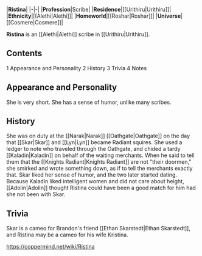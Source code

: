 |**Ristina**|
|-|-|
|**Profession**|Scribe|
|**Residence**|[[Urithiru\|Urithiru]]|
|**Ethnicity**|[[Alethi\|Alethi]]|
|**Homeworld**|[[Roshar\|Roshar]]|
|**Universe**|[[Cosmere\|Cosmere]]|

**Ristina** is an [[Alethi\|Alethi]] scribe in [[Urithiru\|Urithiru]].

## Contents

1 Appearance and Personality
2 History
3 Trivia
4 Notes


## Appearance and Personality
She is very short. She has a sense of humor, unlike many scribes.

## History
She was on duty at the [[Narak\|Narak]] [[Oathgate\|Oathgate]] on the day that [[Skar\|Skar]] and [[Lyn\|Lyn]] became Radiant squires. She used a ledger to note who traveled through the Oathgate, and chided a tardy [[Kaladin\|Kaladin]] on behalf of the waiting merchants. When he said to tell them that the [[Knights Radiant\|Knights Radiant]] are not "their doormen," she smirked and wrote something down, as if to tell the merchants exactly that.
Skar liked her sense of humor, and the two later started dating. Because Kaladin liked intelligent women and did not care about height, [[Adolin\|Adolin]] thought Ristina could have been a good match for him had she not been with Skar.

## Trivia
Skar is a cameo for Brandon's friend [[Ethan Skarstedt\|Ethan Skarstedt]], and Ristina may be a cameo for his wife Kristina.


https://coppermind.net/wiki/Ristina